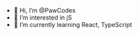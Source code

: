 - 👋 Hi, I’m @PawCodes
- 👀 I’m interested in jS
- 🌱 I’m currently learning React, TypeScript


<!---
PawCodes/PawCodes is a ✨ special ✨ repository because its `README.md` (this file) appears on your GitHub profile.
You can click the Preview link to take a look at your changes.
--->

